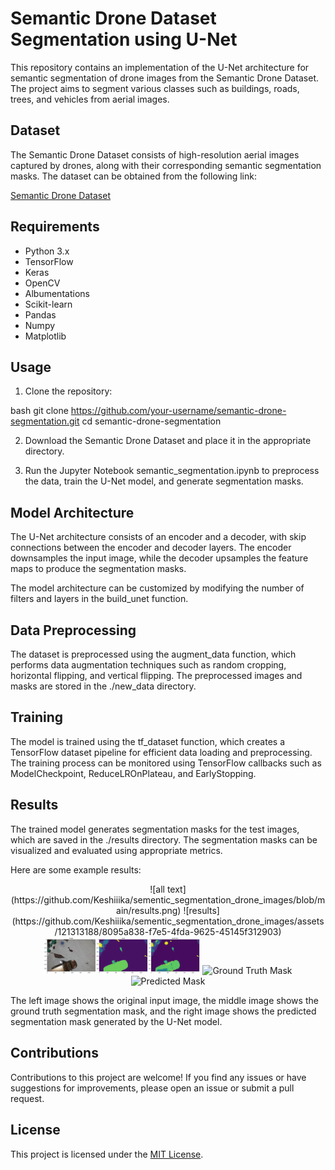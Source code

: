 # Semantic Drone Dataset Segmentation using U-Net

This repository contains an implementation of the U-Net architecture for semantic segmentation of drone images from the Semantic Drone Dataset. The project aims to segment various classes such as buildings, roads, trees, and vehicles from aerial images.

## Dataset

The Semantic Drone Dataset consists of high-resolution aerial images captured by drones, along with their corresponding semantic segmentation masks. The dataset can be obtained from the following link:

[Semantic Drone Dataset](https://www.kaggle.com/datasets/bulentsiyah/semantic-drone-dataset)

## Requirements

- Python 3.x
- TensorFlow
- Keras
- OpenCV
- Albumentations
- Scikit-learn
- Pandas
- Numpy
- Matplotlib

## Usage

1. Clone the repository:

bash
git clone https://github.com/your-username/semantic-drone-segmentation.git
cd semantic-drone-segmentation


2. Download the Semantic Drone Dataset and place it in the appropriate directory.

3. Run the Jupyter Notebook semantic_segmentation.ipynb to preprocess the data, train the U-Net model, and generate segmentation masks.

## Model Architecture

The U-Net architecture consists of an encoder and a decoder, with skip connections between the encoder and decoder layers. The encoder downsamples the input image, while the decoder upsamples the feature maps to produce the segmentation masks.

The model architecture can be customized by modifying the number of filters and layers in the build_unet function.

## Data Preprocessing

The dataset is preprocessed using the augment_data function, which performs data augmentation techniques such as random cropping, horizontal flipping, and vertical flipping. The preprocessed images and masks are stored in the ./new_data directory.

## Training

The model is trained using the tf_dataset function, which creates a TensorFlow dataset pipeline for efficient data loading and preprocessing. The training process can be monitored using TensorFlow callbacks such as ModelCheckpoint, ReduceLROnPlateau, and EarlyStopping.

## Results

The trained model generates segmentation masks for the test images, which are saved in the ./results directory. The segmentation masks can be visualized and evaluated using appropriate metrics.

Here are some example results:

<p align="center">
  ![all text](https://github.com/Keshiiika/sementic_segmentation_drone_images/blob/main/results.png)
  ![results](https://github.com/Keshiiika/sementic_segmentation_drone_images/assets/121313188/8095a838-f7e5-4fda-9625-45145f312903)

  <img src="https://github.com/Keshiiika/sementic_segmentation_drone_images/blob/main/results.png" alt="Original Image" width="250">
  <img src="path/to/ground_truth_mask.png" alt="Ground Truth Mask" width="250">
  <img src="path/to/predicted_mask.png" alt="Predicted Mask" width="250">
</p>

The left image shows the original input image, the middle image shows the ground truth segmentation mask, and the right image shows the predicted segmentation mask generated by the U-Net model.

## Contributions

Contributions to this project are welcome! If you find any issues or have suggestions for improvements, please open an issue or submit a pull request.

## License

This project is licensed under the [MIT License](LICENSE).
